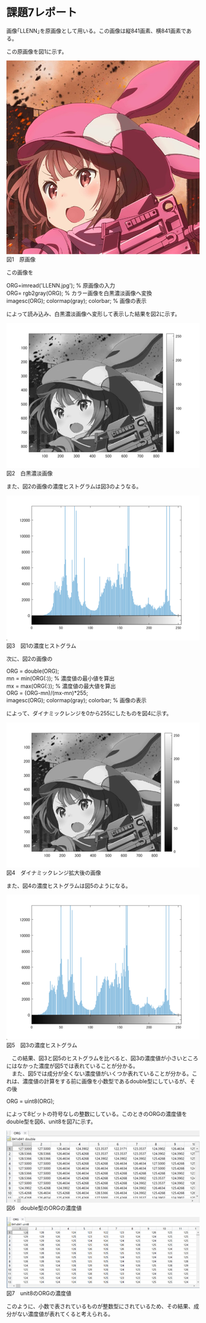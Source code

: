 # 課題7レポート

画像｢LLENN｣を原画像として用いる。この画像は縦841画素、横841画素である。

この原画像を図1に示す。

![原画像](https://github.com/ryo-akaiwa/gazou_kadai/blob/master/image07/LLENN.jpg?raw=true)  
図1　原画像

この画像を

ORG=imread('LLENN.jpg'); % 原画像の入力  
ORG= rgb2gray(ORG); % カラー画像を白黒濃淡画像へ変換  
imagesc(ORG); colormap(gray); colorbar; % 画像の表示

によって読み込み、白黒濃淡画像へ変形して表示した結果を図2に示す。

![原画像](https://github.com/ryo-akaiwa/gazou_kadai/blob/master/image07/kadai7_1.png?raw=true)
図2　白黒濃淡画像

また、図2の画像の濃度ヒストグラムは図3のようなる。

![原画像](https://github.com/ryo-akaiwa/gazou_kadai/blob/master/image07/kadai7_2.png?raw=true)
図3　図1の濃度ヒストグラム

次に、図2の画像の

ORG = double(ORG);  
mn = min(ORG(:)); % 濃度値の最小値を算出  
mx = max(ORG(:)); % 濃度値の最大値を算出  
ORG = (ORG-mn)/(mx-mn)*255;  
imagesc(ORG); colormap(gray); colorbar; % 画像の表示  

によって、ダイナミックレンジを0から255にしたものを図4に示す。

![原画像](https://github.com/ryo-akaiwa/gazou_kadai/blob/master/image07/kadai7_3.png?raw=true)
図4　ダイナミックレンジ拡大後の画像

また、図4の濃度ヒストグラムは図5のようになる。

![原画像](https://github.com/ryo-akaiwa/gazou_kadai/blob/master/image07/kadai7_4.png?raw=true)
図5　図3の濃度ヒストグラム

　この結果、図3と図5のヒストグラムを比べると、図3の濃度値が小さいところにはなかった濃度が図5では表れていることが分かる。  
　また、図5では成分が全くない濃度値がいくつか表れていることが分かる。これは、濃度値の計算をする前に画像を小数型であるdouble型にしているが、その後

ORG = uint8(ORG);

によって8ビットの符号なしの整数にしている。このときのORGの濃度値をdouble型を図6、unit8を図7に示す。

![原画像](https://github.com/ryo-akaiwa/gazou_kadai/blob/master/image07/kadai7_5.png?raw=true)
図6　double型のORGの濃度値

![原画像](https://github.com/ryo-akaiwa/gazou_kadai/blob/master/image07/kadai7_6.png?raw=true)
図7　unit8のORGの濃度値

このように、小数で表されているものが整数型にされているため、その結果、成分がない濃度値が表れてくると考えられる。
